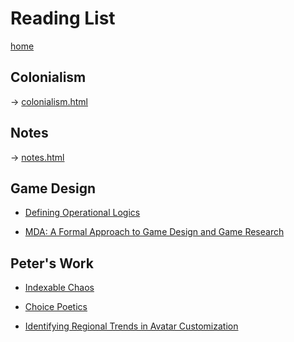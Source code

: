 # Reading List

[home](../README.html)

## Colonialism

-> [colonialism.html](colonialism.html)

## Notes

-> [notes.html](notes.html)

## Game Design

* [Defining Operational Logics](pdfs/operational_logics.pdf)

* [MDA: A Formal Approach to Game Design and Game Research](pdfs/MDA.pdf)

## Peter's Work

* [Indexable Chaos](pdfs/indexable-chaos.pdf)

* [Choice Poetics](pdfs/choice-poetics.pdf)

* [Identifying Regional Trends in Avatar Customization](pdfs/avatar-customization.pdf)
